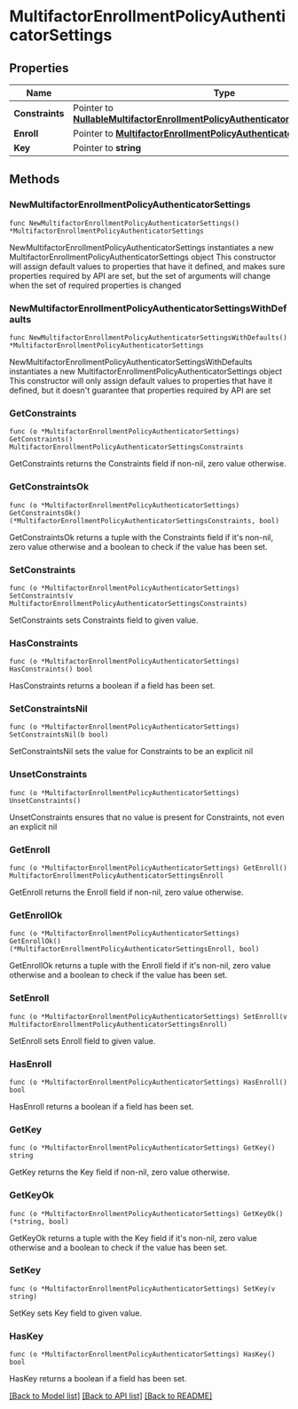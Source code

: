 # MultifactorEnrollmentPolicyAuthenticatorSettings

## Properties

Name | Type | Description | Notes
------------ | ------------- | ------------- | -------------
**Constraints** | Pointer to [**NullableMultifactorEnrollmentPolicyAuthenticatorSettingsConstraints**](MultifactorEnrollmentPolicyAuthenticatorSettingsConstraints.md) |  | [optional] 
**Enroll** | Pointer to [**MultifactorEnrollmentPolicyAuthenticatorSettingsEnroll**](MultifactorEnrollmentPolicyAuthenticatorSettingsEnroll.md) |  | [optional] 
**Key** | Pointer to **string** |  | [optional] 

## Methods

### NewMultifactorEnrollmentPolicyAuthenticatorSettings

`func NewMultifactorEnrollmentPolicyAuthenticatorSettings() *MultifactorEnrollmentPolicyAuthenticatorSettings`

NewMultifactorEnrollmentPolicyAuthenticatorSettings instantiates a new MultifactorEnrollmentPolicyAuthenticatorSettings object
This constructor will assign default values to properties that have it defined,
and makes sure properties required by API are set, but the set of arguments
will change when the set of required properties is changed

### NewMultifactorEnrollmentPolicyAuthenticatorSettingsWithDefaults

`func NewMultifactorEnrollmentPolicyAuthenticatorSettingsWithDefaults() *MultifactorEnrollmentPolicyAuthenticatorSettings`

NewMultifactorEnrollmentPolicyAuthenticatorSettingsWithDefaults instantiates a new MultifactorEnrollmentPolicyAuthenticatorSettings object
This constructor will only assign default values to properties that have it defined,
but it doesn't guarantee that properties required by API are set

### GetConstraints

`func (o *MultifactorEnrollmentPolicyAuthenticatorSettings) GetConstraints() MultifactorEnrollmentPolicyAuthenticatorSettingsConstraints`

GetConstraints returns the Constraints field if non-nil, zero value otherwise.

### GetConstraintsOk

`func (o *MultifactorEnrollmentPolicyAuthenticatorSettings) GetConstraintsOk() (*MultifactorEnrollmentPolicyAuthenticatorSettingsConstraints, bool)`

GetConstraintsOk returns a tuple with the Constraints field if it's non-nil, zero value otherwise
and a boolean to check if the value has been set.

### SetConstraints

`func (o *MultifactorEnrollmentPolicyAuthenticatorSettings) SetConstraints(v MultifactorEnrollmentPolicyAuthenticatorSettingsConstraints)`

SetConstraints sets Constraints field to given value.

### HasConstraints

`func (o *MultifactorEnrollmentPolicyAuthenticatorSettings) HasConstraints() bool`

HasConstraints returns a boolean if a field has been set.

### SetConstraintsNil

`func (o *MultifactorEnrollmentPolicyAuthenticatorSettings) SetConstraintsNil(b bool)`

 SetConstraintsNil sets the value for Constraints to be an explicit nil

### UnsetConstraints
`func (o *MultifactorEnrollmentPolicyAuthenticatorSettings) UnsetConstraints()`

UnsetConstraints ensures that no value is present for Constraints, not even an explicit nil
### GetEnroll

`func (o *MultifactorEnrollmentPolicyAuthenticatorSettings) GetEnroll() MultifactorEnrollmentPolicyAuthenticatorSettingsEnroll`

GetEnroll returns the Enroll field if non-nil, zero value otherwise.

### GetEnrollOk

`func (o *MultifactorEnrollmentPolicyAuthenticatorSettings) GetEnrollOk() (*MultifactorEnrollmentPolicyAuthenticatorSettingsEnroll, bool)`

GetEnrollOk returns a tuple with the Enroll field if it's non-nil, zero value otherwise
and a boolean to check if the value has been set.

### SetEnroll

`func (o *MultifactorEnrollmentPolicyAuthenticatorSettings) SetEnroll(v MultifactorEnrollmentPolicyAuthenticatorSettingsEnroll)`

SetEnroll sets Enroll field to given value.

### HasEnroll

`func (o *MultifactorEnrollmentPolicyAuthenticatorSettings) HasEnroll() bool`

HasEnroll returns a boolean if a field has been set.

### GetKey

`func (o *MultifactorEnrollmentPolicyAuthenticatorSettings) GetKey() string`

GetKey returns the Key field if non-nil, zero value otherwise.

### GetKeyOk

`func (o *MultifactorEnrollmentPolicyAuthenticatorSettings) GetKeyOk() (*string, bool)`

GetKeyOk returns a tuple with the Key field if it's non-nil, zero value otherwise
and a boolean to check if the value has been set.

### SetKey

`func (o *MultifactorEnrollmentPolicyAuthenticatorSettings) SetKey(v string)`

SetKey sets Key field to given value.

### HasKey

`func (o *MultifactorEnrollmentPolicyAuthenticatorSettings) HasKey() bool`

HasKey returns a boolean if a field has been set.


[[Back to Model list]](../README.md#documentation-for-models) [[Back to API list]](../README.md#documentation-for-api-endpoints) [[Back to README]](../README.md)


